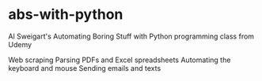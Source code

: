 # abs-with-python
Al Sweigart's Automating Boring Stuff with Python programming class from Udemy

Web scraping
Parsing PDFs and Excel spreadsheets
Automating the keyboard and mouse
Sending emails and texts
